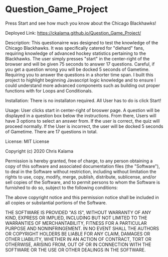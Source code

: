# Question_Game_Project
Press Start and see how much you know about the Chicago Blackhawks! 

Deployed Link: https://ckalama.github.io/Question_Game_Project/

Description: 
  This questionairre was designed to test the knowledge of the Chicago Blackhawks. It was specifically catered for "diehard" fans, requiring knowledge of advanced hockey statistics pertaining to the Blackhawks. The user simply presses "start" in the center-right of the browser and will be given 75 seconds to answer 17 questions. Careful, if you get a question wrong you will be docked 5 seconds of Gametime. Requiring you to answer the questions in a shorter time span. I built this project to highlight beginning Javascript logic knowledge and to ensure I could understand more advanced components such as building out proper functions with for Loops and Conditionals. 
  
Installation: 
  There is no installaton required. All User has to do is click Start!

Usage: 
  User clicks start in center-right of broswer page. A question will be displayed in a question box below the instructions. From there, Users will have 3 options to select an answer from. If the user is correct, the quiz will proceed normally. If the User is incorrect, the user will be docked 5 seconds of Gametime. There are 17 questions in total. 



License: MIT License

Copyright (c) 2020 Chris Kalama

Permission is hereby granted, free of charge, to any person obtaining a copy of this software and associated documentation files (the "Software"), to deal in the Software without restriction, including without limitation the rights to use, copy, modify, merge, publish, distribute, sublicense, and/or sell copies of the Software, and to permit persons to whom the Software is furnished to do so, subject to the following conditions:

The above copyright notice and this permission notice shall be included in all copies or substantial portions of the Software.

THE SOFTWARE IS PROVIDED "AS IS", WITHOUT WARRANTY OF ANY KIND, EXPRESS OR IMPLIED, INCLUDING BUT NOT LIMITED TO THE WARRANTIES OF MERCHANTABILITY, FITNESS FOR A PARTICULAR PURPOSE AND NONINFRINGEMENT. IN NO EVENT SHALL THE AUTHORS OR COPYRIGHT HOLDERS BE LIABLE FOR ANY CLAIM, DAMAGES OR OTHER LIABILITY, WHETHER IN AN ACTION OF CONTRACT, TORT OR OTHERWISE, ARISING FROM, OUT OF OR IN CONNECTION WITH THE SOFTWARE OR THE USE OR OTHER DEALINGS IN THE SOFTWARE.
